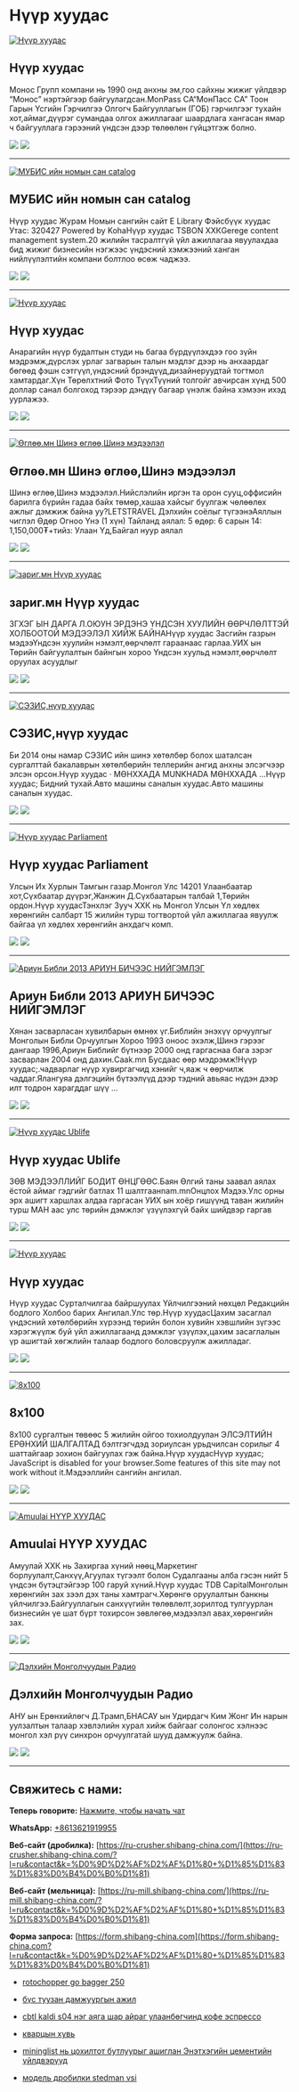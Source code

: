 # Нүүр хуудас

<a href="https://swt.shibang-china.com/?l=ru&img&k=%D0%9D%D2%AF%D2%AF%D1%80+%D1%85%D1%83%D1%83%D0%B4%D0%B0%D1%81" target="_blank">![Нүүр хуудас](http://static.shibang-china.com/all-800x300/1496.jpg)</a>

## Нүүр хуудас
Монос Групп компани нь 1990 онд анхны эм,гоо сайхны жижиг үйлдвэр “Монос” нэртэйгээр байгуулагдсан.MonPass CA“МонПасс СА” Тоон Гарын Үсгийн Гэрчилгээ Олгогч Байгууллагын (ГОБ) гэрчилгээг тухайн хот,аймаг,дүүрэг сумандаа олгох ажиллагааг шаардлага хангасан ямар ч байгууллага гэрээний үндсэн дээр төлөөлөн гүйцэтгэж болно.


<a href="https://whatsapp.shibangsoft.com/WhatsApp.php" target="_blank" title="WhatsApp">![](http://static.shibang-china.com/icon/whatsapp.png)</a> <a href="https://swt.shibang-china.com/?l=ru&icon&k=%D0%9D%D2%AF%D2%AF%D1%80+%D1%85%D1%83%D1%83%D0%B4%D0%B0%D1%81" target="_blank">![](http://static.shibang-china.com/icon/chat-ru.png)</a>

---

<a href="https://swt.shibang-china.com/?l=ru&img&k=%D0%9D%D2%AF%D2%AF%D1%80+%D1%85%D1%83%D1%83%D0%B4%D0%B0%D1%81" target="_blank">![МУБИС ийн номын сан catalog](http://static.shibang-china.com/all-800x300/1074.jpg)</a>

## МУБИС ийн номын сан catalog
Нүүр хуудас Журам Номын сангийн сайт E Library Фэйсбүүк хуудас Утас: 320427 Powered by KohaНүүр хуудас TSBON ХХКGerege content management system.20 жилийн тасралтгүй үйл ажиллагаа явуулахдаа бид жижиг бизнесийн нэгжээс үндэсний хэмжээний ханган нийлүүлэлтийн компани болтлоо өсөж чаджээ.


<a href="https://whatsapp.shibangsoft.com/WhatsApp.php" target="_blank" title="WhatsApp">![](http://static.shibang-china.com/icon/whatsapp.png)</a> <a href="https://swt.shibang-china.com/?l=ru&icon&k=%D0%9D%D2%AF%D2%AF%D1%80+%D1%85%D1%83%D1%83%D0%B4%D0%B0%D1%81" target="_blank">![](http://static.shibang-china.com/icon/chat-ru.png)</a>

---

<a href="https://swt.shibang-china.com/?l=ru&img&k=%D0%9D%D2%AF%D2%AF%D1%80+%D1%85%D1%83%D1%83%D0%B4%D0%B0%D1%81" target="_blank">![Нүүр хуудас](http://static.shibang-china.com/all-800x300/193.jpg)</a>

## Нүүр хуудас
Анарагийн нүүр будалтын студи нь багаа бүрдүүлэхдээ гоо зүйн мэдрэмж,дүрслэх урлаг загварын талын мэдлэг дээр нь анхаардаг бөгөөд фэшн сэтгүүл,үндэсний брэндүүд,дизайнеруудтай тогтмол хамтардаг.Хүн Төрөлхтний Фото ТүүхТүүний толгойг авчирсан хүнд 500 доллар санал болгоход тэрээр дэндүү багаар үнэлж байна хэмээн ихэд уурлажээ.


<a href="https://whatsapp.shibangsoft.com/WhatsApp.php" target="_blank" title="WhatsApp">![](http://static.shibang-china.com/icon/whatsapp.png)</a> <a href="https://swt.shibang-china.com/?l=ru&icon&k=%D0%9D%D2%AF%D2%AF%D1%80+%D1%85%D1%83%D1%83%D0%B4%D0%B0%D1%81" target="_blank">![](http://static.shibang-china.com/icon/chat-ru.png)</a>

---

<a href="https://swt.shibang-china.com/?l=ru&img&k=%D0%9D%D2%AF%D2%AF%D1%80+%D1%85%D1%83%D1%83%D0%B4%D0%B0%D1%81" target="_blank">![Өглөө.мн Шинэ өглөө,Шинэ мэдээлэл](http://static.shibang-china.com/all-800x300/882.jpg)</a>

## Өглөө.мн Шинэ өглөө,Шинэ мэдээлэл
Шинэ өглөө,Шинэ мэдээлэл.Нийслэлийн иргэн та орон сууц,оффисийн барилга бүрийн гадаа байх төмөр,хашаа хайсыг буулгаж чөлөөлөх ажлыг дэмжиж байна уу?LETSTRAVEL Дэлхийн соёлыг түгээнэАяллын чиглэл Өдөр Огноо Үнэ (1 хүн) Тайланд аялал: 5 өдөр: 6 сарын 14: 1,150,000₮+тийз: Улаан Үд,Байгал нуур аялал


<a href="https://whatsapp.shibangsoft.com/WhatsApp.php" target="_blank" title="WhatsApp">![](http://static.shibang-china.com/icon/whatsapp.png)</a> <a href="https://swt.shibang-china.com/?l=ru&icon&k=%D0%9D%D2%AF%D2%AF%D1%80+%D1%85%D1%83%D1%83%D0%B4%D0%B0%D1%81" target="_blank">![](http://static.shibang-china.com/icon/chat-ru.png)</a>

---

<a href="https://swt.shibang-china.com/?l=ru&img&k=%D0%9D%D2%AF%D2%AF%D1%80+%D1%85%D1%83%D1%83%D0%B4%D0%B0%D1%81" target="_blank">![зариг.мн Нүүр хуудас](http://static.shibang-china.com/all-800x300/481.jpg)</a>

## зариг.мн Нүүр хуудас
ЗГХЭГ ЫН ДАРГА Л.ОЮУН ЭРДЭНЭ ҮНДСЭН ХУУЛИЙН ӨӨРЧЛӨЛТТЭЙ ХОЛБООТОЙ МЭДЭЭЛЭЛ ХИЙЖ БАЙНАНүүр хуудас Засгийн газрын мэдээҮндсэн хуулийн нэмэлт,өөрчлөлт гараанаас гарлаа.УИХ ын Төрийн байгуулалтын байнгын хороо Үндсэн хуульд нэмэлт,өөрчлөлт оруулах асуудлыг


<a href="https://whatsapp.shibangsoft.com/WhatsApp.php" target="_blank" title="WhatsApp">![](http://static.shibang-china.com/icon/whatsapp.png)</a> <a href="https://swt.shibang-china.com/?l=ru&icon&k=%D0%9D%D2%AF%D2%AF%D1%80+%D1%85%D1%83%D1%83%D0%B4%D0%B0%D1%81" target="_blank">![](http://static.shibang-china.com/icon/chat-ru.png)</a>

---

<a href="https://swt.shibang-china.com/?l=ru&img&k=%D0%9D%D2%AF%D2%AF%D1%80+%D1%85%D1%83%D1%83%D0%B4%D0%B0%D1%81" target="_blank">![СЭЗИС,нүүр хуудас](http://static.shibang-china.com/all-800x300/1208.jpg)</a>

## СЭЗИС,нүүр хуудас
Би 2014 оны намар СЭЗИС ийн шинэ хөтөлбөр болох шаталсан сургалттай бакалаврын хөтөлбөрийн теллерийн ангид анхны элсэгчээр элсэн орсон.Нүүр хуудас &#183; МӨНХХАДА MUNKHADA МӨНХХАДА …Нүүр хуудас; Бидний тухай.Авто машины саналын хуудас.Авто машины саналын хуудас.


<a href="https://whatsapp.shibangsoft.com/WhatsApp.php" target="_blank" title="WhatsApp">![](http://static.shibang-china.com/icon/whatsapp.png)</a> <a href="https://swt.shibang-china.com/?l=ru&icon&k=%D0%9D%D2%AF%D2%AF%D1%80+%D1%85%D1%83%D1%83%D0%B4%D0%B0%D1%81" target="_blank">![](http://static.shibang-china.com/icon/chat-ru.png)</a>

---

<a href="https://swt.shibang-china.com/?l=ru&img&k=%D0%9D%D2%AF%D2%AF%D1%80+%D1%85%D1%83%D1%83%D0%B4%D0%B0%D1%81" target="_blank">![Нүүр хуудас Parliament](http://static.shibang-china.com/all-800x300/501.jpg)</a>

## Нүүр хуудас Parliament
Улсын Их Хурлын Тамгын газар.Монгол Улс 14201 Улаанбаатар хот,Сүхбаатар дүүрэг,Жанжин Д.Сүхбаатарын талбай 1,Төрийн ордон.Нүүр хуудасТэнхлэг Зууч ХХК нь Монгол Улсын Үл хөдлөх хөрөнгийн салбарт 15 жилийн турш тогтвортой үйл ажиллагаа явуулж байгаа үл хөдлөх хөрөнгийн анхдагч комп.


<a href="https://whatsapp.shibangsoft.com/WhatsApp.php" target="_blank" title="WhatsApp">![](http://static.shibang-china.com/icon/whatsapp.png)</a> <a href="https://swt.shibang-china.com/?l=ru&icon&k=%D0%9D%D2%AF%D2%AF%D1%80+%D1%85%D1%83%D1%83%D0%B4%D0%B0%D1%81" target="_blank">![](http://static.shibang-china.com/icon/chat-ru.png)</a>

---

<a href="https://swt.shibang-china.com/?l=ru&img&k=%D0%9D%D2%AF%D2%AF%D1%80+%D1%85%D1%83%D1%83%D0%B4%D0%B0%D1%81" target="_blank">![Ариун Библи 2013 АРИУН БИЧЭЭС НИЙГЭМЛЭГ](http://static.shibang-china.com/all-800x300/576.jpg)</a>

## Ариун Библи 2013 АРИУН БИЧЭЭС НИЙГЭМЛЭГ
Хянан засварласан хувилбарын өмнөх үг.Библийн энэхүү орчуулгыг Монголын Библи Орчуулгын Хороо 1993 оноос эхэлж,Шинэ гэрээг дангаар 1996,Ариун Библийг бүтнээр 2000 онд гаргаснаа бага зэрэг засварлан 2004 онд дахин.Caak.mn Бусдаас өөр мэдрэмж!Нүүр хуудас;.чадварлаг нүүр хувиргагчид хэнийг ч,яаж ч өөрчилж чаддаг.Ялангуяа дэлгэцийн бүтээлүүд дээр тэдний авьяас нүдэн дээр илт тодрон харагддаг шүү …


<a href="https://whatsapp.shibangsoft.com/WhatsApp.php" target="_blank" title="WhatsApp">![](http://static.shibang-china.com/icon/whatsapp.png)</a> <a href="https://swt.shibang-china.com/?l=ru&icon&k=%D0%9D%D2%AF%D2%AF%D1%80+%D1%85%D1%83%D1%83%D0%B4%D0%B0%D1%81" target="_blank">![](http://static.shibang-china.com/icon/chat-ru.png)</a>

---

<a href="https://swt.shibang-china.com/?l=ru&img&k=%D0%9D%D2%AF%D2%AF%D1%80+%D1%85%D1%83%D1%83%D0%B4%D0%B0%D1%81" target="_blank">![Нүүр хуудас Ublife](http://static.shibang-china.com/all-800x300/1367.jpg)</a>

## Нүүр хуудас Ublife
ЗӨВ МЭДЭЭЛЛИЙГ БОДИТ ӨНЦГӨӨС.Баян Өлгий таны заавал аялах ёстой аймаг гэдгийг батлах 11 шалтгаанnam.mnОнцлох Мэдээ.Улс орны эрх ашигт харшлах алдаа гаргасан УИХ ын хоёр гишүүнд таван жилийн турш МАН аас улс төрийн дэмжлэг үзүүлэхгүй байх шийдвэр гаргав


<a href="https://whatsapp.shibangsoft.com/WhatsApp.php" target="_blank" title="WhatsApp">![](http://static.shibang-china.com/icon/whatsapp.png)</a> <a href="https://swt.shibang-china.com/?l=ru&icon&k=%D0%9D%D2%AF%D2%AF%D1%80+%D1%85%D1%83%D1%83%D0%B4%D0%B0%D1%81" target="_blank">![](http://static.shibang-china.com/icon/chat-ru.png)</a>

---

<a href="https://swt.shibang-china.com/?l=ru&img&k=%D0%9D%D2%AF%D2%AF%D1%80+%D1%85%D1%83%D1%83%D0%B4%D0%B0%D1%81" target="_blank">![Нүүр хуудас](http://static.shibang-china.com/all-800x300/807.jpg)</a>

## Нүүр хуудас
Нүүр хуудас Сурталчилгаа байршуулах Үйлчилгээний нөхцөл Редакцийн бодлого Холбоо барих Ангилал.Улс төр.Нүүр хуудасЦахим засаглал үндэсний хөтөлбөрийн хүрээнд төрийн болон хувийн хэвшлийн зүгээс хэрэгжүүлж буй үйл ажиллагаанд дэмжлэг үзүүлэх,цахим засаглалын үр ашигтай хөгжлийн талаар бодлого боловсруулж ажилладаг.


<a href="https://whatsapp.shibangsoft.com/WhatsApp.php" target="_blank" title="WhatsApp">![](http://static.shibang-china.com/icon/whatsapp.png)</a> <a href="https://swt.shibang-china.com/?l=ru&icon&k=%D0%9D%D2%AF%D2%AF%D1%80+%D1%85%D1%83%D1%83%D0%B4%D0%B0%D1%81" target="_blank">![](http://static.shibang-china.com/icon/chat-ru.png)</a>

---

<a href="https://swt.shibang-china.com/?l=ru&img&k=%D0%9D%D2%AF%D2%AF%D1%80+%D1%85%D1%83%D1%83%D0%B4%D0%B0%D1%81" target="_blank">![8x100](http://static.shibang-china.com/all-800x300/996.jpg)</a>

## 8x100
8x100 сургалтын төвөөс 5 жилийн ойгоо тохиолдуулан ЭЛСЭЛТИЙН ЕРӨНХИЙ ШАЛГАЛТАД бэлтгэгчдэд зориулсан урьдчилсан сорилыг 4 шаттайгаар зохион байгуулах гэж байна.Нүүр хуудасНүүр хуудас; JavaScript is disabled for your browser.Some features of this site may not work without it.Мэдээллийн сангийн ангилал.


<a href="https://whatsapp.shibangsoft.com/WhatsApp.php" target="_blank" title="WhatsApp">![](http://static.shibang-china.com/icon/whatsapp.png)</a> <a href="https://swt.shibang-china.com/?l=ru&icon&k=%D0%9D%D2%AF%D2%AF%D1%80+%D1%85%D1%83%D1%83%D0%B4%D0%B0%D1%81" target="_blank">![](http://static.shibang-china.com/icon/chat-ru.png)</a>

---

<a href="https://swt.shibang-china.com/?l=ru&img&k=%D0%9D%D2%AF%D2%AF%D1%80+%D1%85%D1%83%D1%83%D0%B4%D0%B0%D1%81" target="_blank">![Amuulai НҮҮР ХУУДАС](http://static.shibang-china.com/all-800x300/1462.jpg)</a>

## Amuulai НҮҮР ХУУДАС
Амуулай ХХК нь Захиргаа хүний нөөц,Маркетинг борлуулалт,Санхүү,Агуулах түгээлт болон Судалгааны алба гэсэн нийт 5 үндсэн бүтэцтэйгээр 100 гаруй хүний.Нүүр хуудас TDB CapitalМонголын хөрөнгийн зах зээл дэх таны хамтрагч.Хөрөнгө оруулалтын банкны үйлчилгээ.Байгууллагын санхүүгийн төлөвлөлт,зорилтод тулгуурлан бизнесийн үе шат бүрт тохирсон зөвлөгөө,мэдээлэл авах,хөрөнгийн зах.


<a href="https://whatsapp.shibangsoft.com/WhatsApp.php" target="_blank" title="WhatsApp">![](http://static.shibang-china.com/icon/whatsapp.png)</a> <a href="https://swt.shibang-china.com/?l=ru&icon&k=%D0%9D%D2%AF%D2%AF%D1%80+%D1%85%D1%83%D1%83%D0%B4%D0%B0%D1%81" target="_blank">![](http://static.shibang-china.com/icon/chat-ru.png)</a>

---

<a href="https://swt.shibang-china.com/?l=ru&img&k=%D0%9D%D2%AF%D2%AF%D1%80+%D1%85%D1%83%D1%83%D0%B4%D0%B0%D1%81" target="_blank">![Дэлхийн Монголчуудын Радио](http://static.shibang-china.com/all-800x300/1004.jpg)</a>

## Дэлхийн Монголчуудын Радио
АНУ ын Ерөнхийлөгч Д.Трамп,БНАСАУ ын Удирдагч Ким Жонг Ин нарын уулзалтын талаар хэвлэлийн хурал хийж байгааг солонгос хэлнээс монгол хэл рүү синхрон орчуулгатай шууд дамжуулж байна.

<a href="https://whatsapp.shibangsoft.com/WhatsApp.php" target="_blank" title="WhatsApp">![](http://static.shibang-china.com/icon/whatsapp.png)</a> <a href="https://swt.shibang-china.com/?l=ru&icon&k=%D0%9D%D2%AF%D2%AF%D1%80+%D1%85%D1%83%D1%83%D0%B4%D0%B0%D1%81" target="_blank">![](http://static.shibang-china.com/icon/chat-ru.png)</a>

---
## Свяжитесь с нами:

**Теперь говорите:** [Нажмите, чтобы начать чат](https://swt.shibang-china.com?l=ru&contact&k=%D0%9D%D2%AF%D2%AF%D1%80+%D1%85%D1%83%D1%83%D0%B4%D0%B0%D1%81)

**WhatsApp:**  [+8613621919955](https://whatsapp.shibangsoft.com/WhatsApp.php)

**Веб-сайт (дробилка):** [https://ru-crusher.shibang-china.com/](https://ru-crusher.shibang-china.com/?l=ru&contact&k=%D0%9D%D2%AF%D2%AF%D1%80+%D1%85%D1%83%D1%83%D0%B4%D0%B0%D1%81)

**Веб-сайт (мельница):** [https://ru-mill.shibang-china.com/](https://ru-mill.shibang-china.com/?l=ru&contact&k=%D0%9D%D2%AF%D2%AF%D1%80+%D1%85%D1%83%D1%83%D0%B4%D0%B0%D1%81)

**Форма запроса:** [https://form.shibang-china.com](https://form.shibang-china.com?l=ru&contact&k=%D0%9D%D2%AF%D2%AF%D1%80+%D1%85%D1%83%D1%83%D0%B4%D0%B0%D1%81)

* [rotochopper go bagger 250](../126/rotochopper%20go%20bagger%20250.md)

* [бүс туузан дамжуургын ажил](../127/%D0%B1%D2%AF%D1%81%20%D1%82%D1%83%D1%83%D0%B7%D0%B0%D0%BD%20%D0%B4%D0%B0%D0%BC%D0%B6%D1%83%D1%83%D1%80%D0%B3%D1%8B%D0%BD%20%D0%B0%D0%B6%D0%B8%D0%BB.md)

* [cbtl kaldi s04 нэг аяга шар айраг улаанбөгчинд кофе эспрессо](../130/cbtl%20kaldi%20s04%20%D0%BD%D1%8D%D0%B3%20%D0%B0%D1%8F%D0%B3%D0%B0%20%D1%88%D0%B0%D1%80%20%D0%B0%D0%B9%D1%80%D0%B0%D0%B3%20%D1%83%D0%BB%D0%B0%D0%B0%D0%BD%D0%B1%D3%A9%D0%B3%D1%87%D0%B8%D0%BD%D0%B4%20%D0%BA%D0%BE%D1%84%D0%B5%20%D1%8D%D1%81%D0%BF%D1%80%D0%B5%D1%81%D1%81%D0%BE.md)

* [кварцын хувь](../126/%D0%BA%D0%B2%D0%B0%D1%80%D1%86%D1%8B%D0%BD%20%D1%85%D1%83%D0%B2%D1%8C.md)

* [mininglist нь цохилтот бутлуурыг ашиглан Энэтхэгийн цементийн үйлдвэрүүд](../130/mininglist%20%D0%BD%D1%8C%20%D1%86%D0%BE%D1%85%D0%B8%D0%BB%D1%82%D0%BE%D1%82%20%D0%B1%D1%83%D1%82%D0%BB%D1%83%D1%83%D1%80%D1%8B%D0%B3%20%D0%B0%D1%88%D0%B8%D0%B3%D0%BB%D0%B0%D0%BD%20%D0%AD%D0%BD%D1%8D%D1%82%D1%85%D1%8D%D0%B3%D0%B8%D0%B9%D0%BD%20%D1%86%D0%B5%D0%BC%D0%B5%D0%BD%D1%82%D0%B8%D0%B9%D0%BD%20%D2%AF%D0%B9%D0%BB%D0%B4%D0%B2%D1%8D%D1%80%D2%AF%D2%AF%D0%B4.md)

* [модель дробилки stedman vsi](../130/%D0%BC%D0%BE%D0%B4%D0%B5%D0%BB%D1%8C%20%D0%B4%D1%80%D0%BE%D0%B1%D0%B8%D0%BB%D0%BA%D0%B8%20stedman%20vsi.md)